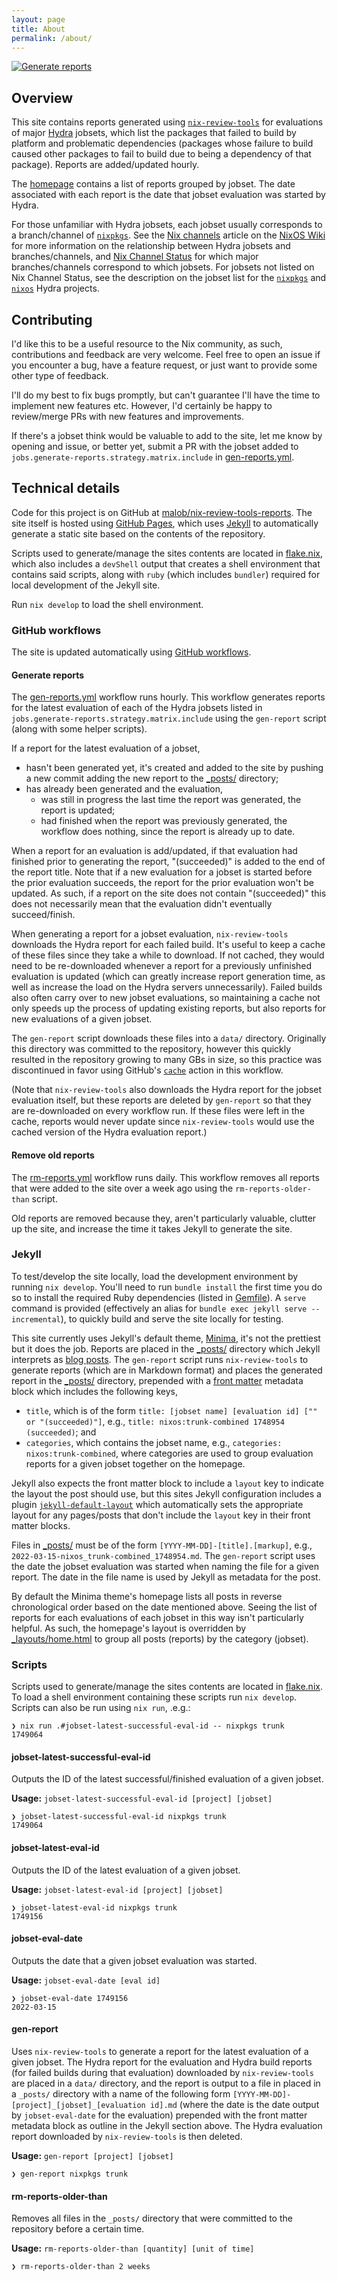 ```yaml
---
layout: page
title: About
permalink: /about/
---
```


[![Generate reports](https://github.com/malob/nix-review-tools-reports/actions/workflows/gen-reports.yml/badge.svg?branch=master)](https://github.com/malob/nix-review-tools-reports/actions/workflows/gen-reports.yml)

## Overview

This site contains reports generated using [`nix-review-tools`](https://github.com/nix-community/nix-review-tools) for evaluations of major [Hydra](https://hydra.nixos.org) jobsets, which list the packages that failed to build by platform and problematic dependencies (packages whose failure to build caused other packages to fail to build due to being a dependency of that package). Reports are added/updated hourly.

The [homepage](https://malob.github.io/nix-review-tools-reports/) contains a list of reports grouped by jobset. The date associated with each report is the date that jobset evaluation was started by Hydra.

For those unfamiliar with Hydra jobsets, each jobset usually corresponds to a branch/channel of [`nixpkgs`](https://github.com/NixOS/nixpkgs). See the [Nix channels](https://nixos.wiki/wiki/Nix_channels) article on the [NixOS Wiki](https://nixos.wiki) for more information on the relationship between Hydra jobsets and branches/channels, and [Nix Channel Status](https://status.nixos.org) for which major branches/channels correspond to which jobsets. For jobsets not listed on Nix Channel Status, see the description on the jobset list for the [`nixpkgs`](https://hydra.nixos.org/project/nixpkgs) and [`nixos`](https://hydra.nixos.org/project/nixos) Hydra projects.

## Contributing

I'd like this to be a useful resource to the Nix community, as such, contributions and feedback are very welcome. Feel free to open an issue if you encounter a bug, have a feature request, or just want to provide some other type of feedback.

I'll do my best to fix bugs promptly, but can't guarantee I'll have the time to implement new features etc. However, I'd certainly be happy to review/merge PRs with new features and improvements.

If there's a jobset think would be valuable to add to the site, let me know by opening and issue, or better yet, submit a PR with the jobset added to `jobs.generate-reports.strategy.matrix.include` in [gen-reports.yml](https://github.com/malob/nix-review-tools-reports/blob/master/.github/workflows/gen-reports.yml).

## Technical details

Code for this project is on GitHub at [malob/nix-review-tools-reports](https://github.com/malob/nix-review-tools-reports). The site itself is hosted using [GitHub Pages](https://pages.github.com), which uses [Jekyll](https://jekyllrb.com) to automatically generate a static site based on the contents of the repository.

Scripts used to generate/manage the sites contents are located in [flake.nix](https://github.com/malob/nix-review-tools-reports/blob/master/flake.nix), which also includes a `devShell` output that creates a shell environment that contains said scripts, along with `ruby` (which includes `bundler`) required for local development of the Jekyll site.

Run `nix develop` to load the shell environment.

### GitHub workflows

The site is updated automatically using [GitHub workflows](https://docs.github.com/en/actions/using-workflows).

#### Generate reports

The [gen-reports.yml](https://github.com/malob/nix-review-tools-reports/blob/master/.github/workflows/gen-reports.yml) workflow runs hourly. This workflow generates reports for the latest evaluation of each of the Hydra jobsets listed in `jobs.generate-reports.strategy.matrix.include` using the `gen-report` script (along with some helper scripts).

If a report for the latest evaluation of a jobset,

* hasn't been generated yet, it's created and added to the site by pushing a new commit adding the new report to the [_posts/](https://github.com/malob/nix-review-tools-reports/tree/master/_posts) directory;
* has already been generated and the evaluation,
  * was still in progress the last time the report was generated, the report is updated;
  * had finished when the report was previously generated, the workflow does nothing, since the report is already up to date.

When a report for an evaluation is add/updated, if that evaluation had finished prior to generating the report, "(succeeded)" is added to the end of the report title. Note that if a new evaluation for a jobset is started before the prior evaluation succeeds, the report for the prior evaluation won't be updated. As such, if a report on the site does not contain "(succeeded)" this does not necessarily mean that the evaluation didn't eventually succeed/finish.

When generating a report for a jobset evaluation, `nix-review-tools` downloads the Hydra report for each failed build. It's useful to keep a cache of these files since they take a while to download. If not cached, they would need to be re-downloaded whenever a report for a previously unfinished evaluation is updated (which can greatly increase report generation time, as well as increase the load on the Hydra servers unnecessarily). Failed builds also often carry over to new jobset evaluations, so maintaining a cache not only speeds up the process of updating existing reports, but also reports for new evaluations of a given jobset.

The `gen-report` script downloads these files into a `data/` directory. Originally this directory was committed to the repository, however this quickly resulted in the repository growing to many GBs in size, so this practice was discontinued in favor using GitHub's [`cache`](https://github.com/actions/cache) action in this workflow.

(Note that `nix-review-tools` also downloads the Hydra report for the jobset evaluation itself, but these reports are deleted by `gen-report` so that they are re-downloaded on every workflow run. If these files were left in the cache, reports would never update since `nix-review-tools` would use the cached version of the Hydra evaluation report.)

#### Remove old reports

The [rm-reports.yml](https://github.com/malob/nix-review-tools-reports/blob/master/.github/workflows/rm-reports.yml) workflow runs daily. This workflow removes all reports that were added to the site over a week ago using the `rm-reports-older-than` script.

Old reports are removed because they, aren't particularly valuable, clutter up the site, and increase the time it takes Jekyll to generate the site.

### Jekyll

To test/develop the site locally, load the development environment by running `nix develop`. You'll need to run `bundle install` the first time you do so to install the required Ruby dependencies (listed in [Gemfile](https://github.com/malob/nix-review-tools-reports/blob/master/Gemfile)). A `serve` command is provided (effectively an alias for `bundle exec jekyll serve --incremental`), to quickly build and serve the site locally for testing.

This site currently uses Jekyll's default theme, [Minima](https://github.com/jekyll/minima), it's not the prettiest but it does the job. Reports are placed in the [_posts/](https://github.com/malob/nix-review-tools-reports/tree/master/_posts) directory which Jekyll interprets as [blog posts](https://jekyllrb.com/docs/posts/). The `gen-report` script runs `nix-review-tools` to generate reports (which are in Markdown format) and places the generated report in the [_posts/](https://github.com/malob/nix-review-tools-reports/tree/master/_posts) directory, prepended with a [front matter](https://jekyllrb.com/docs/front-matter/) metadata block which includes the following keys,

* `title`, which is of the form `title: [jobset name] [evaluation id] ["" or "(succeeded)"]`, e.g., `title: nixos:trunk-combined 1748954 (succeeded)`; and
* `categories`, which contains the jobset name, e.g., `categories: nixos:trunk-combined`, where categories are used to group evaluation reports for a given jobset together on the homepage.

Jekyll also expects the front matter block to include a `layout` key to indicate the layout the post should use, but this sites Jekyll configuration includes a plugin [`jekyll-default-layout`](https://github.com/benbalter/jekyll-default-layout) which automatically sets the appropriate layout for any pages/posts that don't include the `layout` key in their front matter blocks.

Files in [_posts/](https://github.com/malob/nix-review-tools-reports/tree/master/_posts) must be of the form `[YYYY-MM-DD]-[title].[markup]`, e.g., `2022-03-15-nixos_trunk-combined_1748954.md`. The `gen-report` script uses the date the jobset evaluation was started when naming the file for a given report. The date in the file name is used by Jekyll as metadata for the post.

By default the Minima theme's homepage lists all posts in reverse chronological order based on the date mentioned above. Seeing the list of reports for each evaluations of each jobset in this way isn't particularly helpful. As such, the homepage's layout is overridden by [_layouts/home.html](https://github.com/malob/nix-review-tools-reports/blob/master/_layouts/home.html) to group all posts (reports) by the category (jobset).

### Scripts

Scripts used to generate/manage the sites contents are located in [flake.nix](https://github.com/malob/nix-review-tools-reports/blob/master/flake.nix). To load a shell environment containing these scripts run `nix develop`. Scripts can also be run using `nix run`, .e.g.:

```console
❯ nix run .#jobset-latest-successful-eval-id -- nixpkgs trunk
1749064
```

#### jobset-latest-successful-eval-id

Outputs the ID of the latest successful/finished evaluation of a given jobset.

**Usage:** `jobset-latest-successful-eval-id [project] [jobset]`

```console
❯ jobset-latest-successful-eval-id nixpkgs trunk
1749064
```

#### jobset-latest-eval-id

Outputs the ID of the latest evaluation of a given jobset.

**Usage:** `jobset-latest-eval-id [project] [jobset]`

```console
❯ jobset-latest-eval-id nixpkgs trunk
1749156
```

#### jobset-eval-date

Outputs the date that a given jobset evaluation was started.

**Usage:** `jobset-eval-date [eval id]`

```console
❯ jobset-eval-date 1749156
2022-03-15
```

#### gen-report

Uses `nix-review-tools` to generate a report for the latest evaluation of a given jobset. The Hydra report for the evaluation and Hydra build reports (for failed builds during that evaluation) downloaded by `nix-review-tools` are placed in a `data/` directory, and the report is output to a file in placed in a `_posts/` directory with a name of the following form `[YYYY-MM-DD]-[project]_[jobset]_[evaluation id].md` (where the date is the date output by `jobset-eval-date` for the evaluation) prepended with the front matter metadata block as outline in the Jekyll section above. The Hydra evaluation report downloaded by `nix-review-tools` is then deleted.

**Usage:** `gen-report [project] [jobset]`

```console
❯ gen-report nixpkgs trunk
```

#### rm-reports-older-than

Removes all files in the `_posts/` directory that were committed to the repository before a certain time.

**Usage:** `rm-reports-older-than [quantity] [unit of time]`

```console
❯ rm-reports-older-than 2 weeks
```
